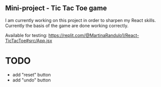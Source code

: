 ## Mini-project - Tic Tac Toe game
I am currently working on this project in order to sharpen my React skills. Currently the basis of the game are done working correctly.

Available for testing: https://replit.com/@MartinaRandulo1/React-TicTacToe#src/App.jsx

# TODO
- add "reset" button
- add "undo" button
